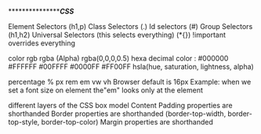 
******************************************CSS***************************
<!-- Selectors -->
Element Selectors (h1,p)
Class Selectors (.)
Id selectors (#)
Group Selectors (h1,h2)
Universal Selectors (this selects everything) (*{})
!important overrides everything

<!-- Colors -->
color
rgb
rgba (Alpha) rgba(0,0,0,0.5)
hexa decimal color : #000000 #FFFFFF #00FFFF #0000FF #FF00FF 
hsla(hue, saturation, lightness, alpha)

<!-- /* Css Units & Sizes */ -->
percentage %
px
rem
em
vw
vh
Browser default is 16px
Example: when we set a font size on element the"em" looks only at the element

<!-- Box Modal -->
 different layers of the CSS box model 
 Content
 Padding properties are shorthanded 
 Border properties are shorthanded  (border-top-width,  border-top-style, border-top-color)
 Margin properties are shorthanded 

 <!-- Outline and Outline offset -->

 <!-- most common text and fonts settings in CSS -->
 <!-- /* Typography 1rem = 16px* default line height 1.2rem/
text
font
letter spacing
word spacing 
line height
Font Stacks and Callbacks
external fonts -->

<!-- style hypertext links to indicate visited, hover, active and focus. Opacity -->



